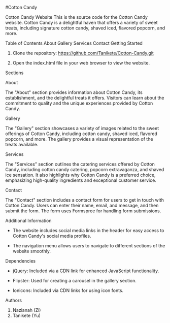 #Cotton Candy



Cotton Candy Website
This is the source code for the Cotton Candy website. Cotton Candy is a delightful haven that offers a variety of sweet treats, including signature cotton candy, shaved iced, flavored popcorn, and more.

Table of Contents
About
Gallery
Services
Contact
Getting Started

1. Clone the repository:
https://github.com/Tanikete/Cotton-Candy.git

2. Open the index.html file in your web browser to view the website.

Sections

About

The "About" section provides information about Cotton Candy, its establishment, and the delightful treats it offers. Visitors can learn about the commitment to quality and the unique experiences provided by Cotton Candy.

Gallery

The "Gallery" section showcases a variety of images related to the sweet offerings of Cotton Candy, including cotton candy, shaved iced, flavored popcorn, and more. The gallery provides a visual representation of the treats available.

Services

The "Services" section outlines the catering services offered by Cotton Candy, including cotton candy catering, popcorn extravaganza, and shaved ice sensation. It also highlights why Cotton Candy is a preferred choice, emphasizing high-quality ingredients and exceptional customer service.


Contact

The "Contact" section includes a contact form for users to get in touch with Cotton Candy. Users can enter their name, email, and message, and then submit the form. The form uses Formspree for handling form submissions.


Additional Information

- The website includes social media links in the header for easy access to Cotton Candy's social media profiles.

- The navigation menu allows users to navigate to different sections of the website smoothly.

Dependencies

- jQuery: Included via a CDN link for enhanced JavaScript functionality.

- Flipster: Used for creating a carousel in the gallery section.

- Ionicons: Included via CDN links for using icon fonts.

Authors
1. Nazianah (Zi)
2. Tanikete (Yu)